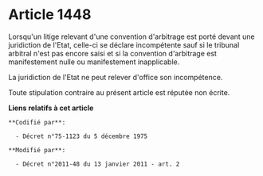 # Article 1448

Lorsqu'un litige relevant d'une convention d'arbitrage est porté devant une juridiction de l'Etat, celle-ci se déclare
incompétente sauf si le tribunal arbitral n'est pas encore saisi et si la convention d'arbitrage est manifestement nulle ou
manifestement inapplicable. 

La juridiction de l'Etat ne peut relever d'office son incompétence. 

Toute stipulation contraire au présent article est réputée non écrite.

**Liens relatifs à cet article**

	**Codifié par**:

	  - Décret n°75-1123 du 5 décembre 1975

	**Modifié par**:

	  - Décret n°2011-48 du 13 janvier 2011 - art. 2
